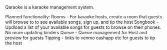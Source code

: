 Qaraoke is a karaoke management system.

Planned functionality:
Rooms - For karaoke hosts, create a room that guests will browse to to see available songs, sign up, and tip the host
Songbook - Updload a list of your available songs for guests to browse on their phones. No more updating binders
Queue - Queue management for Host and preview for guests
Tipping - links to venmo cashapp etc for guests to tip the host